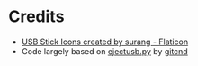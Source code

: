 # Credits
- [USB Stick Icons created by surang - Flaticon](https://www.flaticon.com/de/kostenlose-icons/usb-stick)
- Code largely based on [ejectusb.py](https://gist.github.com/gitcnd/0fcc98e2dd2b18b844770666d95e8bf7) by [gitcnd](https://gist.github.com/gitcnd)

